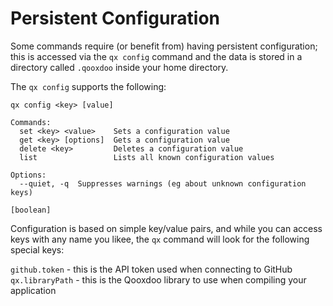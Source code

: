# Persistent Configuration

Some commands require (or benefit from) having persistent configuration; this is accessed via the `qx config` command and the data is stored in a directory called `.qooxdoo` inside your home directory.

The `qx config` supports the following:

```
qx config <key> [value]

Commands:
  set <key> <value>    Sets a configuration value
  get <key> [options]  Gets a configuration value
  delete <key>         Deletes a configuration value
  list                 Lists all known configuration values

Options:
  --quiet, -q  Suppresses warnings (eg about unknown configuration keys)
                                                                       [boolean]
```

Configuration is based on simple key/value pairs, and while you can access keys with any name you likee, the `qx` command will look for the following special keys:

`github.token` - this is the API token used when connecting to GitHub
`qx.libraryPath` - this is the Qooxdoo library to use when compiling your application

